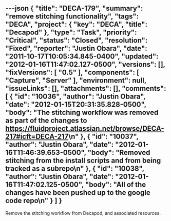 ---json
{
  "title": "DECA-179",
  "summary": "remove stitching functionality",
  "tags": "DECA",
  "project": {
    "key": "DECA",
    "title": "Decapod"
  },
  "type": "Task",
  "priority": "Critical",
  "status": "Closed",
  "resolution": "Fixed",
  "reporter": "Justin Obara",
  "date": "2011-10-17T10:05:34.845-0400",
  "updated": "2012-01-16T11:47:02.127-0500",
  "versions": [],
  "fixVersions": [
    "0.5"
  ],
  "components": [
    "Capture",
    "Server"
  ],
  "environment": null,
  "issueLinks": [],
  "attachments": [],
  "comments": [
    {
      "id": "10036",
      "author": "Justin Obara",
      "date": "2012-01-15T20:31:35.828-0500",
      "body": "The stitching workflow was removed as part of the changes to <https://fluidproject.atlassian.net/browse/DECA-217#icft=DECA-217>\n"
    },
    {
      "id": "10037",
      "author": "Justin Obara",
      "date": "2012-01-16T11:46:39.653-0500",
      "body": "Removed stitching from the install scripts and from being tracked as a subrepo\n"
    },
    {
      "id": "10038",
      "author": "Justin Obara",
      "date": "2012-01-16T11:47:02.125-0500",
      "body": "All of the changes have been pushed up to the google code repo\n"
    }
  ]
}
---
Remove the stitching workflow from Decapod, and associated resources.

        